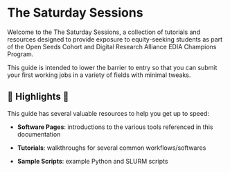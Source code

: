 # The Saturday Sessions

Welcome to the The Saturday Sessions, a collection of tutorials and resources designed to
provide exposure to equity-seeking students as part of the Open Seeds Cohort and Digital Research Alliance EDIA
Champions Program.

This guide is intended to lower the barrier to entry so that you can submit your first working jobs
in a variety of fields with minimal tweaks.

## 🌟 Highlights 🌟

This guide has several valuable resources to help you get up to speed:

- **Software Pages**: introductions to the various tools referenced in this documentation

- **Tutorials**: walkthroughs for several common workflows/softwares

- **Sample Scripts**: example Python and SLURM scripts
